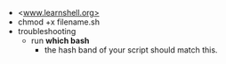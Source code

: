 * <www.learnshell.org>
* chmod +x filename.sh
* troubleshooting
    * run **which bash**
        * the hash band of your script should match this.


